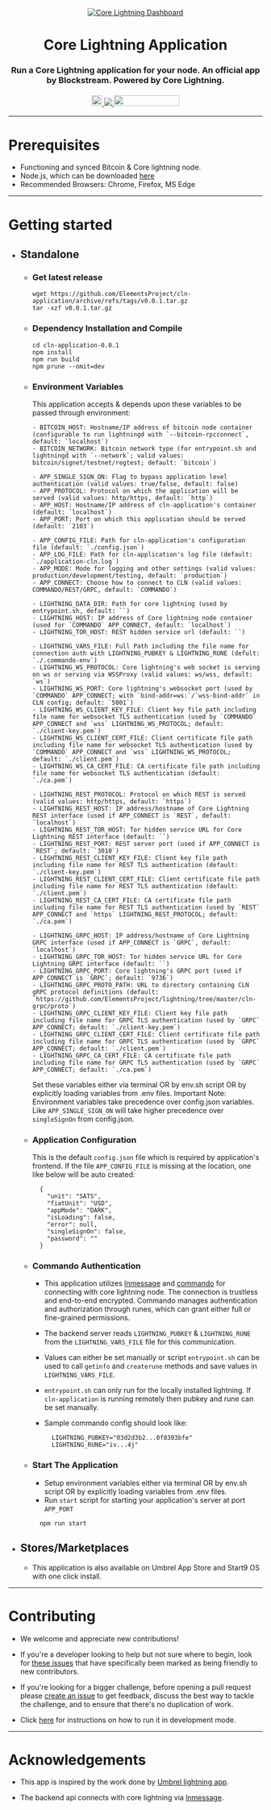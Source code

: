 <p align="center">
  <a href="https://github.com/ElementsProject/cln-application">
    <img src="./.github/images/Dashboard.png" alt="Core Lightning Dashboard">
  </a>
  <h1 align="center">Core Lightning Application</h1>
  <h3 align="center">
    Run a Core Lightning application for your node. An official app by Blockstream. Powered by Core Lightning.
    <br />
    <br />
    <div align="center">
      <a href="https://twitter.com/Blockstream">
        <img src="https://img.shields.io/twitter/follow/blockstream?style=social" style="height: 21px;"/>
      </a>
      <a href="https://marketplace.start9.com">
        <img src="./.github/images/start9-badge-light.svg"/>
      </a>
      <a href="https://apps.umbrel.com/app/core-lightning">
        <img src="./.github/images/umbrel-badge-light.svg" style="width: 130px;height: 21px;"/>
      </a>
    </div>
  </h3>
</p>

---

# Prerequisites
* Functioning and synced Bitcoin & Core lightning node.
* Node.js, which can be downloaded [here](https://nodejs.org/en/download/)
* Recommended Browsers: Chrome, Firefox, MS Edge

---

# Getting started

- ## Standalone
  - ### Get latest release
      ```
      wget https://github.com/ElementsProject/cln-application/archive/refs/tags/v0.0.1.tar.gz
      tar -xzf v0.0.1.tar.gz
      ```

  - ### Dependency Installation and Compile

    ```
    cd cln-application-0.0.1
    npm install
    npm run build
    npm prune --omit=dev
    ```

  - ### Environment Variables
      This application accepts & depends upon these variables to be passed through environment:

      ```
      - BITCOIN_HOST: Hostname/IP address of bitcoin node container (configurable to run lightningd with `--bitcoin-rpcconnect`, default: `localhost`)
      - BITCOIN_NETWORK: Bitcoin network type (for entrypoint.sh and lightningd with `--network`; valid values: bitcoin/signet/testnet/regtest; default: `bitcoin`)

      - APP_SINGLE_SIGN_ON: Flag to bypass application level authentication (valid values: true/false, default: false)
      - APP_PROTOCOL: Protocol on which the application will be served (valid values: http/https, default: `http`)
      - APP_HOST: Hostname/IP address of cln-application's container (default: `localhost`)
      - APP_PORT: Port on which this application should be served (default: `2103`)

      - APP_CONFIG_FILE: Path for cln-application's configuration file (default: `./config.json`)
      - APP_LOG_FILE: Path for cln-application's log file (default: `./application-cln.log`)
      - APP_MODE: Mode for logging and other settings (valid values: production/development/testing, default: `production`)
      - APP_CONNECT: Choose how to connect to CLN (valid values: COMMANDO/REST/GRPC, default: `COMMANDO`)

      - LIGHTNING_DATA_DIR: Path for core lightning (used by entrypoint.sh, default: ``)
      - LIGHTNING_HOST: IP address of Core lightning node container (used for `COMMANDO` APP_CONNECT, default: `localhost`)
      - LIGHTNING_TOR_HOST: REST hidden service url (default: ``)
      
      - LIGHTNING_VARS_FILE: Full Path including the file name for connection auth with LIGHTNING_PUBKEY & LIGHTNING_RUNE (defult: `./.commando-env`)
      - LIGHTNING_WS_PROTOCOL: Core lightning's web socket is serving on ws or serving via WSSProxy (valid values: ws/wss, default: `ws`)
      - LIGHTNING_WS_PORT: Core lightning's websocket port (used by `COMMANDO` APP_CONNECT; with `bind-addr=ws:`/`wss-bind-addr` in CLN config; default: `5001`)
      - LIGHTNING_WS_CLIENT_KEY_FILE: Client key file path including file name for websocket TLS authentication (used by `COMMANDO` APP_CONNECT and `wss` LIGHTNING_WS_PROTOCOL; default: `./client-key.pem`)
      - LIGHTNING_WS_CLIENT_CERT_FILE: Client certificate file path including file name for websocket TLS authentication (used by `COMMANDO` APP_CONNECT and `wss` LIGHTNING_WS_PROTOCOL; default: `./client.pem`)
      - LIGHTNING_WS_CA_CERT_FILE: CA certificate file path including file name for websocket TLS authentication (default: `./ca.pem`)

      - LIGHTNING_REST_PROTOCOL: Protocol on which REST is served (valid values: http/https, default: `https`)
      - LIGHTNING_REST_HOST: IP address/hostname of Core Lightning REST interface (used if APP_CONNECT is `REST`, default: `localhost`)
      - LIGHTNING_REST_TOR_HOST: Tor hidden service URL for Core Lightning REST interface (default: ``)
      - LIGHTNING_REST_PORT: REST server port (used if APP_CONNECT is `REST`; default: `3010`)
      - LIGHTNING_REST_CLIENT_KEY_FILE: Client key file path including file name for REST TLS authentication (default: `./client-key.pem`)
      - LIGHTNING_REST_CLIENT_CERT_FILE: Client certificate file path including file name for REST TLS authentication (default: `./client.pem`)
      - LIGHTNING_REST_CA_CERT_FILE: CA certificate file path including file name for REST TLS authentication (used by `REST` APP_CONNECT and `https` LIGHTNING_REST_PROTOCOL; default: `./ca.pem`)

      - LIGHTNING_GRPC_HOST: IP address/hostname of Core Lightning GRPC interface (used if APP_CONNECT is `GRPC`, default: `localhost`)
      - LIGHTNING_GRPC_TOR_HOST: Tor hidden service URL for Core Lightning GRPC interface (default: ``)
      - LIGHTNING_GRPC_PORT: Core lightning's GRPC port (used if APP_CONNECT is `GRPC`; default: `9736`)
      - LIGHTNING_GRPC_PROTO_PATH: URL to directory containing CLN gRPC protocol definitions (default: `https://github.com/ElementsProject/lightning/tree/master/cln-grpc/proto`)
      - LIGHTNING_GRPC_CLIENT_KEY_FILE: Client key file path including file name for GRPC TLS authentication (used by `GRPC` APP_CONNECT; default: `./client-key.pem`)
      - LIGHTNING_GRPC_CLIENT_CERT_FILE: Client certificate file path including file name for GRPC TLS authentication (used by `GRPC` APP_CONNECT; default: `./client.pem`)
      - LIGHTNING_GRPC_CA_CERT_FILE: CA certificate file path including file name for GRPC TLS authentication (used by `GRPC` APP_CONNECT; default: `./ca.pem`)
      ```

      Set these variables either via terminal OR by env.sh script OR by explicitly loading variables from .env files.
      Important Note: Environment variables take precedence over config.json variables. Like `APP_SINGLE_SIGN_ON` will take higher precedence over 
      `singleSignOn` from config.json.

  - ### Application Configuration
      This is the default `config.json` file which is required by application's frontend. If the file `APP_CONFIG_FILE` is missing at the location, one like below will be auto created:

      ```
        {
          "unit": "SATS",
          "fiatUnit": "USD",
          "appMode": "DARK",
          "isLoading": false,
          "error": null,
          "singleSignOn": false,
          "password": ""
        }
      ```

  - ### Commando Authentication
      - This application utilizes [lnmessage](https://github.com/aaronbarnardsound/lnmessage) and [commando](https://docs.corelightning.org/reference/lightning-commando) for connecting with core lightning node. The connection is trustless and end-to-end encrypted. Commando manages authentication and authorization through runes, which can grant either full or fine-grained permissions. 
      - The backend server reads `LIGHTNING_PUBKEY` & `LIGHTNING_RUNE` from the `LIGHTNING_VARS_FILE` file for this communication. 
      - Values can either be set manually or script `entrypoint.sh` can be used to call `getinfo` and `createrune` methods and save values in `LIGHTNING_VARS_FILE`.
      - `entrypoint.sh` can only run for the locally installed lightning. If `cln-application` is running remotely then pubkey and 
      rune can be set manually.
      - Sample commando config should look like:

        ```
          LIGHTNING_PUBKEY="03d2d3b2...0f8303bfe"
          LIGHTNING_RUNE="iv...4j"
        ```

  - ### Start The Application
      - Setup environment variables either via terminal OR by env.sh script OR by explicitly loading variables from .env files.
      - Run `start` script for starting your application's server at port `APP_PORT`

      ```
        npm run start
      ```

- ## Stores/Marketplaces
  - This application is also available on Umbrel App Store and Start9 OS with one click install.

---

# Contributing

- We welcome and appreciate new contributions!

- If you're a developer looking to help but not sure where to begin, look for [these issues](https://github.com/ElementsProject/cln-application/issues?q=is%3Aissue+is%3Aopen+label%3A%22good+first+issue%22) that have specifically been marked as being friendly to new contributors.

- If you're looking for a bigger challenge, before opening a pull request please [create an issue](https://github.com/ElementsProject/cln-application/issues/new/choose) to get feedback, discuss the best way to tackle the challenge, and to ensure that there's no duplication of work.

- Click [here](./.github/docs/Contributing.md) for instructions on how to run it in development mode.

---

# Acknowledgements

- This app is inspired by the work done by [Umbrel lightning app](https://github.com/getumbrel/umbrel-lightning).

- The backend api connects with core lightning via [lnmessage](https://github.com/aaronbarnardsound/lnmessage).
